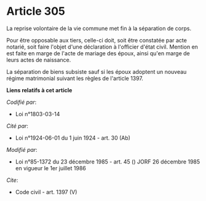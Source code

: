 # Article 305

La reprise volontaire de la vie commune met fin à la séparation de corps. 

Pour être opposable aux tiers, celle-ci doit, soit être constatée par acte notarié, soit faire l'objet d'une déclaration à
l'officier d'état civil. Mention en est faite en marge de l'acte de mariage des époux, ainsi qu'en marge de leurs actes de
naissance. 

La séparation de biens subsiste sauf si les époux adoptent un nouveau régime matrimonial suivant les règles de l'article
1397.

**Liens relatifs à cet article**

_Codifié par_:

  - Loi n°1803-03-14

_Cité par_:

  - Loi n°1924-06-01 du 1 juin 1924 - art. 30 (Ab)

_Modifié par_:

  - Loi n°85-1372 du 23 décembre 1985 - art. 45 () JORF 26 décembre 1985 en vigueur le 1er juillet 1986

_Cite_:

  - Code civil - art. 1397 (V)

